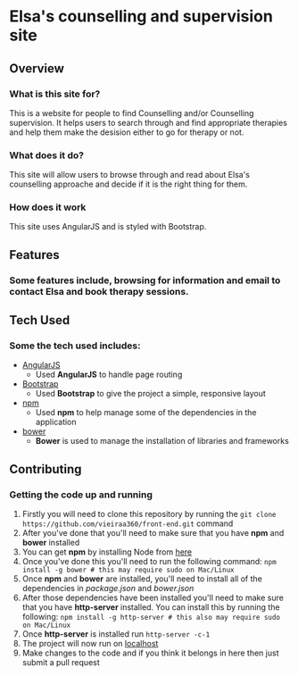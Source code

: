 # Elsa's counselling and supervision site


## Overview
 
### What is this site for?
 
This is a website for people to find Counselling and/or Counselling supervision. It helps users to search through and find appropriate therapies and help them make the desision either to go for therapy or not.
 
### What does it do?
 
This site will allow users to browse through and read about Elsa's counselling approache and decide if it is the right thing for them.
 

### How does it work
 
This site uses AngularJS and is styled with Bootstrap.
 

## Features

### Some features include, browsing for information and email to contact Elsa and book therapy sessions.
 

## Tech Used
 
### Some the tech used includes:
- [AngularJS](https://angularjs.org/)
    - Used **AngularJS** to handle page routing
- [Bootstrap](http://getbootstrap.com/)
    - Used **Bootstrap** to give the project a simple, responsive layout
- [npm](https://www.npmjs.com/)
    - Used **npm** to help manage some of the dependencies in the application
- [bower](https://bower.io/)
    - **Bower** is used to manage the installation of libraries and frameworks


## Contributing

### Getting the code up and running
1. Firstly you will need to clone this repository by running the ```git clone https://github.com/vieiraa360/front-end.git``` command
2. After you've done that you'll need to make sure that you have **npm** and **bower** installed
  1. You can get **npm** by installing Node from [here](https://nodejs.org/en/)
  2. Once you've done this you'll need to run the following command:
     `npm install -g bower # this may require sudo on Mac/Linux`
3. Once **npm** and **bower** are installed, you'll need to install all of the dependencies in *package.json* and *bower.json*
4. After those dependencies have been installed you'll need to make sure that you have **http-server** installed. You can install this by running the following: ```npm install -g http-server # this also may require sudo on Mac/Linux```
5. Once **http-server** is installed run ```http-server -c-1```
6. The project will now run on [localhost](http://127.0.0.1:8080)
7. Make changes to the code and if you think it belongs in here then just submit a pull request

